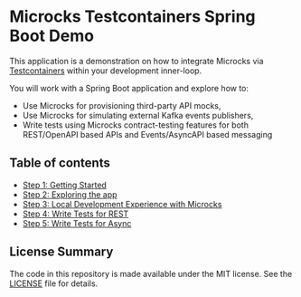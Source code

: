 # Microcks Testcontainers Spring Boot Demo

This application is a demonstration on how to integrate Microcks via [Testcontainers]([https://www.testcontainers.com]) within your development inner-loop.

You will work with a Spring Boot application and explore how to:
* Use Microcks for provisioning third-party API mocks,
* Use Microcks for simulating external Kafka events publishers,
* Write tests using Microcks contract-testing features for both REST/OpenAPI based APIs and Events/AsyncAPI based messaging

## Table of contents

* [Step 1: Getting Started](step-1-getting-started.md)
* [Step 2: Exploring the app](step-2-exploring-the-app.md)
* [Step 3: Local Development Experience with Microcks](step-3-local-development-experience.md)
* [Step 4: Write Tests for REST](step-4-write-rest-tests.md)
* [Step 5: Write Tests for Async](step-5-write-async-tests.md)

## License Summary

The code in this repository is made available under the MIT license. See the [LICENSE](LICENSE) file for details.
